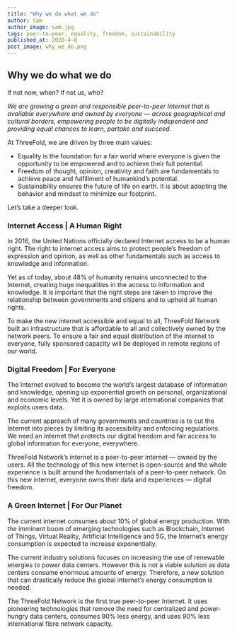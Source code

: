 ```yaml
---
title: "Why we do what we do"
author: Sam
author_image: sam.jpg
tags: peer-to-peer, equality, freedom, sustainability
published_at: 2020-4-8
post_image: why_we_do.png
---
```


## Why we do what we do

If not now, when? If not us, who?

_We are growing a green and responsible peer-to-peer Internet that is available everywhere and owned by everyone — across geographical and cultural borders, empowering people to be digitally independent and providing equal chances to learn, partake and succeed._

At ThreeFold, we are driven by three main values:

- Equality is the foundation for a fair world where everyone is given the opportunity to be empowered and to achieve their full potential.
- Freedom of thought, opinion, creativity and faith are fundamentals to achieve peace and fulfillment of humankind’s potential.
- Sustainability ensures the future of life on earth. It is about adopting the behavior and mindset to minimize our footprint.

Let’s take a deeper look.

### Internet Access | A Human Right
In 2016, the United Nations officially declared Internet access to be a human right. The right to internet access aims to protect people’s freedom of expression and opinion, as well as other fundamentals such as access to knowledge and information.

Yet as of today, about 48% of humanity remains unconnected to the Internet, creating huge inequalities in the access to information and knowledge. It is important that the right steps are taken to improve the relationship between governments and citizens and to uphold all human rights.

To make the new internet accessible and equal to all, ThreeFold Network built an infrastructure that is affordable to all and collectively owned by the network peers. To ensure a fair and equal distribution of the internet to everyone, fully sponsored capacity will be deployed in remote regions of our world.

### Digital Freedom | For Everyone
The Internet evolved to become the world’s largest database of information and knowledge, opening up exponential growth on personal, organizational and economic levels. Yet it is owned by large international companies that exploits users data.

The current approach of many governments and countries is to cut the Internet into pieces by limiting its accessibility and enforcing regulations. We need an internet that protects our digital freedom and fair access to global information for everyone, everywhere.

ThreeFold Network’s internet is a peer-to-peer internet — owned by the users. All the technology of this new internet is open-source and the whole experience is built around the fundamentals of a peer-to-peer network. On this new internet, everyone owns their data and experiences — digital freedom.

### A Green Internet | For Our Planet
The current internet consumes about 10% of global energy production. With the imminent boom of emerging technologies such as Blockchain, Internet of Things, Virtual Reality, Artificial Intelligence and 5G, the Internet’s energy consumption is expected to increase exponentially.

The current industry solutions focuses on increasing the use of renewable energies to power data centers. However this is not a viable solution as data centers consume enormous amounts of energy. Therefore, a new solution that can drastically reduce the global internet’s energy consumption is needed.

The ThreeFold Network is the first true peer-to-peer Internet. It uses pioneering technologies that remove the need for centralized and power-hungry data centers, consumes 90% less energy, and uses 90% less international fibre network capacity.
